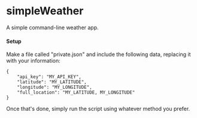 simpleWeather
=============

A simple command-line weather app.

#### Setup

Make a file called "private.json" and include the following data, replacing it with your information:

	{
		"api_key": "MY_API_KEY",
		"latitude": "MY_LATITUDE",
		"longitude": "MY_LONGITUDE",
		"full_location": "MY_LATITUDE, MY_LONGITUDE"
	}

Once that's done, simply run the script using whatever method you prefer.